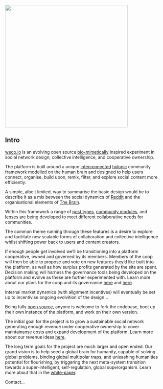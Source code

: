 <!-- # we { collective } -->

<!-- #### Play Together -->

<!-- <img src="images/title.jpg" style="width: 400px"> -->

<!-- <br/> -->

<img src="https://weco-prod-public-assets.s3.eu-west-1.amazonaws.com/images/new-logo.svg" style="width: 400px">

<!-- <br/>

<img src="images/title.jpg" style="width: 400px"> -->

## Intro

[weco.io](https://weco.io) is an evolving open source [bio-mimetically](https://en.wikipedia.org/wiki/Biomimetics) inspired experiment in social network design, collective intelligence, and cooperative ownership.

The platform is built around a unique [interconnected](linking.md) [holonic](holonics.md) community framework modelled on the human brain and designed to help users connect, organise, build upon, remix, filter, and explore social content more efficiently.

A simple, albeit limited, way to summarise the basic design would be to describe it as a mix between the social dynamics of [Reddit](https://www.reddit.com/) and the organisational elements of [The Brain](https://www.thebrain.com/).

Within this framework a range of [post types](post-types.md), [community modules](organelles.md), and [lenses](lenses.md) are being developed to meet different collaborative needs for communities.

The common theme running through these features is a desire to explore and facilitate new scalable forms of collaboration and collective intelligence whilst shifting power back to users and content creators.

If enough people get involved we’ll be transitioning into a platform cooperative, owned and governed by its members. Members of the coop will then be able to propose and vote on new features they’d like built into the platform, as well as how surplus profits generated by the site are spent. Decision making will harness the governance tools being developed on the platform and evolve as these are further experimented with. Learn more about our plans for the coop and its governance [here](business.md) and [here](governance.md).

Internal market dynamics (with alignment incentives) will eventually be set up to incentivise ongoing evolvition of the design…

Being fully [open source](https://github.com/wecollective), anyone is welcome to fork the codebase, boot up their own instance of the platform, and work on their own version.

The initial goal for the project is to grow a sustainable social network generating enough revenue under cooperative ownership to cover maintainanse costs and expand development of the platform. Learn more about our revenue ideas [here](business.md).

The long term goals for the project are much larger and open ended. Our grand vision is to help seed a global brain for humanity, capable of solving global problems, binding global multipolar traps, and unleashing humanities potential for flourishing, by triggering the next meta-system transition towards a super-intelligent, self-regulation, global superorganism. Learn more about that in the [white-paper](whitepaper.md).

Contact...
